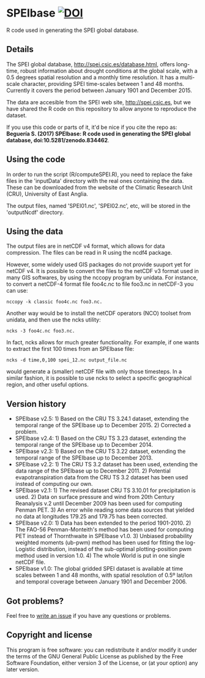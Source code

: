 # SPEIbase [![DOI](https://zenodo.org/badge/97464490.svg)](https://zenodo.org/badge/latestdoi/97464490)

R code used in generating the SPEI global database.


## Details

The SPEI global database, http://spei.csic.es/database.html, offers long-time,
robust information about drought conditions at the global scale, with a 0.5 
degrees spatial resolution and a monthly time resolution.
It has a multi-scale character, providing SPEI time-scales between 1 and 48 
months. 
Currently it covers the period between January 1901 and December 2015.

The data are accesible from the SPEI web site, http://spei.csic.es, but we
have shared the R code on this repository to allow anyone to reproduce the
dataset.

If you use this code or parts of it, it'd be nice if you cite the repo as:
**Beguería S. (2017) SPEIbase: R code used in generating the SPEI global database, doi:10.5281/zenodo.834462**.



## Using the code

In order to run the script (R/computeSPEI.R), you need to replace the fake
files in the 'inputData' directory with the real ones containing the data.
These can be downloaded from the website of the Climatic Research Unit (CRU),
University of East Anglia.

The output files, named 'SPEI01.nc', 'SPEI02.nc', etc, will be stored in the
'outputNcdf' directory.


## Using the data

The output files are in netCDF v4 format, which allows for data compression.
The files can be read in R using the ncdf4 package.

However, some widely used GIS packages do not provide suuport yet for netCDF v4.
It is possible to convert the files to the netCDF v3 format used in many
GIS softwares, by using the nccopy program by unidata.
For instance, to convert a netCDF-4 format file foo4c.nc to file foo3.nc in
netCDF-3 you can use:

```
nccopy -k classic foo4c.nc foo3.nc.
```

Another way would be to install the netCDF operators (NCO) toolset from unidata,
and then use the ncks utility:

```
ncks -3 foo4c.nc foo3.nc.
```

In fact, ncks allows for much greater functionality.
For example, if one wants to extract the first 100 times from an SPEIbase file:

```
ncks -d time,0,100 spei_12.nc output_file.nc
```

would generate a (smaller) netCDF file with only those timesteps.
In a similar fashion, it is possible to use ncks to select a specific
geographical region, and other useful options.


## Version history

* SPEIbase v2.5: 1) Based on the CRU TS 3.24.1 dataset, extending the temporal range of the SPEIbase up to December 2015. 2) Corrected a problem.
* SPEIbase v2.4: 1) Based on the CRU TS 3.23 dataset, extending the temporal range of the SPEIbase up to December 2014.
* SPEIbase v2.3: 1) Based on the CRU TS 3.22 dataset, extending the temporal range of the SPEIbase up to December 2013.
* SPEIbase v2.2: 1) The CRU TS 3.2 dataset has been used, extending the data range of the SPEIbase up to December 2011. 2) Potential evapotranspiration data from the CRU TS 3.2 dataset has been used instead of computing our own.
* SPEIbase v2.1: 1) The revised dataset CRU TS 3.10.01 for precipitation is used. 2) Data on surface pressure and wind from 20th Century Reanalysis v.2 until December 2009 has been used for computing Penman PET. 3) An error while reading some data sources that yielded no data at longitudes 179.25 and 179.75 has been corrected.
* SPEIbase v2.0: 1) Data has been extended to the period 1901-2010. 2) The FAO-56 Penman-Monteith's method has been used for computing PET instead of Thornthwaite in SPEIbase v1.0. 3) Unbiased probability weighted moments (ub-pwm) method has been used for fitting the log-Logistic distribution, instead of the sub-optimal plotting-position pwm method used in version 1.0. 4) The whole World is put in one single netCDF file.
* SPEIbase v1.0: The global gridded SPEI dataset is available at time scales between 1 and 48 months, with spatial resolution of 0.5º lat/lon and temporal coverage between January 1901 and December 2006.


## Got problems?

Feel free to [write an issue](https://github.com/sbegueria/SPEIbase/issues)
if you have any questions or problems.


## Copyright and license

This program is free software: you can redistribute it and/or modify it under
the terms of the GNU General Public License as published by the Free Software
Foundation, either version 3 of the License, or (at your option) any later
version.
